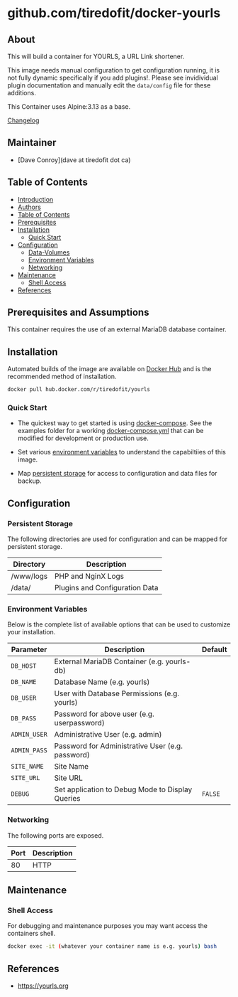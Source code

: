 # github.com/tiredofit/docker-yourls

## About

This will build a container for YOURLS, a URL Link shortener.

This image needs manual configuration to get configuration running, it is not fully dynamic specifically if you add plugins!. Please see invidividual plugin documentation and manually edit the `data/config` file for these additions.

This Container uses Alpine:3.13 as a base.

[Changelog](CHANGELOG.md)

## Maintainer

- [Dave Conroy](dave at tiredofit dot ca)

## Table of Contents

- [Introduction](#introduction)
- [Authors](#authors)
- [Table of Contents](#table-of-contents)
- [Prerequisites](#prerequisites)
- [Installation](#installation)
  - [Quick Start](#quick-start)
- [Configuration](#configuration)
  - [Data-Volumes](#data-volumes)
  - [Environment Variables](#environment-variables)
  - [Networking](#networking)
- [Maintenance](#maintenance)
  - [Shell Access](#shell-access)
- [References](#references)

## Prerequisites and Assumptions

This container requires the use of an external MariaDB database container.


## Installation

Automated builds of the image are available on [Docker Hub](https://hub.docker.com/r/tiredofit/yourls) and is the recommended method of installation.


```bash
docker pull hub.docker.com/r/tiredofit/yourls
```

### Quick Start

* The quickest way to get started is using [docker-compose](https://docs.docker.com/compose/). See the examples folder for a working [docker-compose.yml](examples/docker-compose.yml) that can be modified for development or production use.

* Set various [environment variables](#environment-variables) to understand the capabiltiies of this image.
* Map [persistent storage](#data-volumes) for access to configuration and data files for backup.



## Configuration

### Persistent Storage

The following directories are used for configuration and can be mapped for persistent storage.

| Directory | Description                    |
| --------- | ------------------------------ |
| /www/logs | PHP and NginX Logs             |
| /data/    | Plugins and Configuration Data |



### Environment Variables

Below is the complete list of available options that can be used to customize your installation.

| Parameter    | Description                                      | Default |
| ------------ | ------------------------------------------------ | ------- |
| `DB_HOST`    | External MariaDB Container (e.g. yourls-db)      |         |
| `DB_NAME`    | Database Name (e.g. yourls)                      |         |
| `DB_USER`    | User with Database Permissions (e.g. yourls)     |         |
| `DB_PASS`    | Password for above user (e.g. userpassword)      |         |
| `ADMIN_USER` | Administrative User (e.g. admin)                 |         |
| `ADMIN_PASS` | Password for Administrative User (e.g. password) |         |
| `SITE_NAME`  | Site Name                                        |         |
| `SITE_URL`   | Site URL                                         |         |
| `DEBUG`      | Set application to Debug Mode to Display Queries | `FALSE` |


### Networking

The following ports are exposed.

| Port | Description |
| ---- | ----------- |
| 80   | HTTP        |

## Maintenance
### Shell Access

For debugging and maintenance purposes you may want access the containers shell.

```bash
docker exec -it (whatever your container name is e.g. yourls) bash
```

## References

* https://yourls.org

